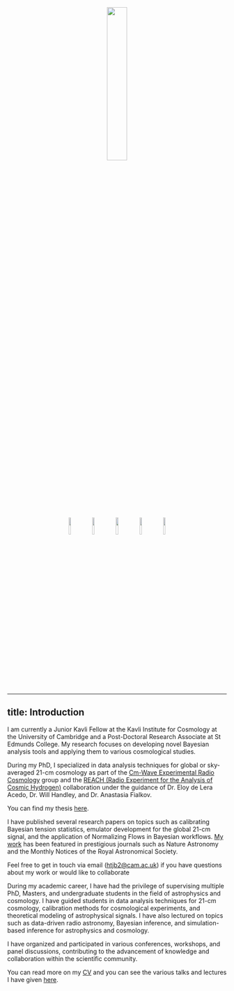 <center><img src="{{ site.url }}/assets/harry_bevins.jpeg" width="30%" alt-text="Portrait image"></center>

<center>
<a href='https://arxiv.org/search/?searchtype=author&query=Bevins%2C+H+T+J'><img src="{{ site.url }}/assets/arxiv.png" width="10%" alt-text="arXiv Link"></a>
<a href='https://github.com/htjb'><img src="{{ site.url }}/assets/github_logo.png" width="10%" alt-text="Github Link"></a>
<a href='https://www.linkedin.com/in/harry-bevins-641a6512a/'><img src="{{ site.url }}/assets/linkedin.png" width="10%" alt-text="Linkedin Link"></a>
<a href='https://ui.adsabs.harvard.edu/search/q=author%3A%22Bevins%2C%20H.%20T.%20J.%22&sort=date%20desc%2C%20bibcode%20desc&p_=0'><img src="{{ site.url }}/assets/ads.png" width="10%" alt-text="ADS Link"></a>
<a href='https://www.webofscience.com/wos/author/record/3920858'><img src="{{ site.url }}/assets/wos.png" width="10%" alt-text="Web of Science Link"></a>
</center>

---
title: Introduction
---

I am currently a Junior Kavli Fellow at the Kavli Institute for Cosmology at the University of Cambridge and a 
Post-Doctoral Research Associate at St Edmunds College. My research focuses on developing 
novel Bayesian analysis tools and applying them to various cosmological studies.

During my PhD, I specialized in data analysis techniques for global or sky-averaged 21-cm cosmology as 
part of the [Cm-Wave Experimental Radio Cosmology](https://cavendishcmwavecosmology.weebly.com/) group 
and the [REACH (Radio Experiment for the Analysis of Cosmic Hydrogen)](https://www.astro.phy.cam.ac.uk/research/research-projects/reach/reach) collaboration 
under the guidance of Dr. Eloy de Lera Acedo, Dr. Will Handley, and Dr. Anastasia Fialkov.

You can find my thesis [here](https://github.com/htjb/Thesis/blob/main/Thesis.pdf).

I have published several research papers on topics such as calibrating Bayesian tension statistics, 
emulator development for the global 21-cm signal, and the application of Normalizing Flows in Bayesian workflows. 
[My work](https://harrybevins.co.uk/work.html) has been featured in prestigious journals such 
as Nature Astronomy and the Monthly Notices of the Royal Astronomical Society.

Feel free to get in touch via email (htjb2@cam.ac.uk) if you have questions about
my work or would like to collaborate

During my academic career, I have had the privilege of supervising multiple PhD, Masters, and undergraduate students in 
the field of astrophysics and cosmology. I have guided students in data analysis techniques for 21-cm cosmology, 
calibration methods for cosmological experiments, and theoretical modeling of astrophysical signals. 
I have also lectured on topics such as data-driven radio astronomy, Bayesian inference, and simulation-based inference for astrophysics and cosmology.

I have organized and participated in various conferences, workshops, 
and panel discussions, contributing to the advancement of knowledge and collaboration within the scientific community.

You can read more on my [CV](https://github.com/htjb/CV/releases/download/Current/CV.pdf) and you can
see the various talks and lectures I have given [here](https://github.com/htjb/Talks).
